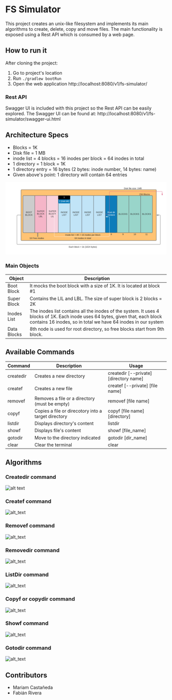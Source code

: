 # FS Simulator

This project creates an unix-like filesystem and implements its main algorithms to create, delete, copy and move files.
The main functionality is exposed using a Rest API which is consumed by a web page.

## How to run it
After cloning the project:
1. Go to project's location
2. Run `./gradlew bootRun`
3. Open the web application http://localhost:8080/v1/fs-simulator/

### Rest API
Swagger UI is included with this project so the Rest API can be easily explored. The Swagger UI can be found at: http://localhost:8080/v1/fs-simulator/swagger-ui.html

## Architecture Specs
* Blocks = 1K
* Disk file = 1 MB
* inode list = 4 blocks = 16 inodes per block = 64 inodes in total
* 1 directory = 1 block = 1K
* 1 directory entry = 16 bytes (2 bytes: inode number, 14 bytes: name)
* Given above's point: 1 directory will contain 64 entries


![alt text](https://github.com/faabianr/fs-simulator/blob/main/src/main/resources/arquitectura_imagen.png)

### Main Objects

| Object        | Description  | 
| -----------   | -----------  | 
| Boot Block    | It mocks the boot block with a size of 1K. It is located at block #1 |  
| Super Block   | Contains the LIL and LBL. The size of super block is 2 blocks = 2K |
| Inodes List   | The inodes list contains all the inodes of the system. It uses 4 blocks of 1K. Each inode uses 64 bytes, given that, each block contains 16 inodes, so in total we have 64 inodes in our system |
| Data Blocks   | 8th node is used for root directory, so free blocks start from 9th block.|


## Available Commands
| Command      | Description                       | Usage
| -----------  | -----------                       | -----------                     |
| createdir    | Creates a new directory           | createdir [--private] [directory name]      |
| createf      | Creates a new file                | createf [--private] [file name]             |
| removef      | Removes a file or a directory (must be empty)                 | removef [file name]             |
| copyf        | Copies a file or direcotory into a target directory        | copyf [file name] [directory]   |
| listdir      | Displays directory's content      | listdir                         |
| showf        | Displays file's content           | showf [file_name]               |
| gotodir      | Move to the directory indicated   | gotodir [dir_name]              |
| clear        | Clear the terminal                | clear                           |


## Algorithms
### Createdir command
![alt text](https://www.websequencediagrams.com/files/render?link=pDiOofWbzbbVEXAlewnpTMHY8cUHixMvp9pgUeg0n0RrqG1rssxGC0xWiVLRJWJq)
### Createf command
![alt_text](https://www.websequencediagrams.com/files/render?link=XXmG3ZP3OdbNFgCOOEmZSwgC7KTnm3vjg5oIGEw3AeTwzo1VDEJSY21DW2CejLNo)
### Removef command
![alt_text](https://www.websequencediagrams.com/files/render?link=V3HbFHo23mbmKyt1Es75sgGXkcKCBoinyYnPUrqZHyCRuyaS71PfERu79BcSimiR)
### Removedir command
![alt_text](https://www.websequencediagrams.com/files/render?link=zjygWzUMB7s84nlcmZiW1oZwdmVyAQHCtUAoMyKzYixE5STAIl0f1XWqjia4cKJP)
### ListDir command
![alt_text](https://www.websequencediagrams.com/files/render?link=Disaw4xD5j9IpEddtja9N0pnvXW5SVQZPzCIvwWOC4swrKcULMH7AfWo7TNE4MLH)
### Copyf or copydir command
![alt_text](https://www.websequencediagrams.com/files/render?link=MpoNFVOFdc3lQx9VA1EDy5EmyegoarR7N5oji2PpgujA4Y3cHDPlAQoajH6VhqE8)
### Showf command
![alt_text](https://www.websequencediagrams.com/files/render?link=lM7IuFOQKPPie3LsWoqS9Dqi9rU8q8DgzqJnh0OM03X3l3wGVgHyl50zLXAMSZ8g)
### Gotodir command
![alt_text](https://www.websequencediagrams.com/files/render?link=EHBvCrkhG3cDNrgbFPlljiOdZLfR52sm8OvzjB3KYbvomEL1JOFnkv4JZhm5K4Of)
## Contributors
* Mariam Castañeda
* Fabián Rivera
